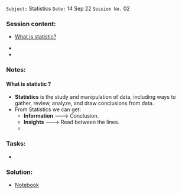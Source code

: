 `Subject:` Statistics 
 `Date:` 14 Sep 22 `Session No.` 02

### Session content:

- [What is statistic?](#What-is-statistic-?)

- 

- 

### Notes:

#### What is statistic ?

- **Statistics** is the study and manipulation of data, including ways to gather, review, analyze, and draw conclusions from data. 
- From Statistics we can get:
  - **Information** ---> Conclusion.
  - **Insights** ---> Read between the lines.
  - 






### Tasks:

- 

### Solution:

- [Notebook]()
